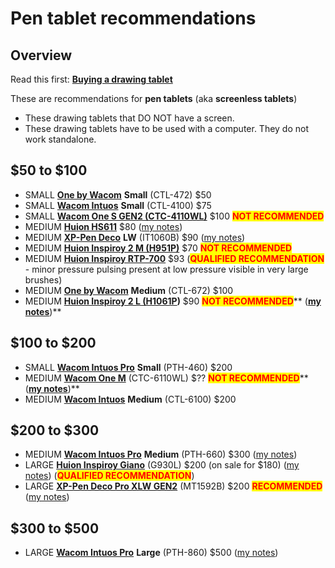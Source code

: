 # Pen tablet recommendations

## Overview

Read this first: [**Buying a drawing tablet**](../) &#x20;

These are recommendations for **pen tablets** (aka **screenless tablets**)

* These drawing tablets that DO NOT have a screen.
* These drawing tablets have to be used with a computer. They do not work standalone.

## $50 to $100&#x20;

* SMALL [**One by Wacom**](../../product-info/wacom/one-by-wacom.md) **Small** (CTL-472) $50&#x20;
* SMALL [**Wacom Intuos**](../../product-info/wacom/wacom-intuos.md) **Small** (CTL-4100) $75&#x20;
* SMALL [**Wacom One S GEN2 (CTC-4110WL)**](../../product-info/wacom/wacom-one-gen2/) $100 <mark style="color:red;">**NOT RECOMMENDED**</mark>
* MEDIUM [**Huion HS611**](broken-reference) $80 ([my notes](../../7p-notes/7p-notes-huion/7p-notes-huion-hs611.md))
* MEDIUM [**XP-Pen Deco**](../../product-info/xp-pen/xp-pen-deco/) **LW** (IT1060B) $90 ([my notes](../../product-info/xp-pen/xp-pen-deco/xp-pen-deco-lw-it1060b/7p-notes-xp-pen-deco-lw-it1060b.md))
* MEDIUM [**Huion Inspiroy 2 M (H951P)**](../../product-info/huion/huion-inspiroy/) $70 <mark style="color:red;">**NOT RECOMMENDED**</mark>
* MEDIUM [**Huion Inspiroy RTP-700**](../../product-info/huion/huion-inspiroy-r-series.md)  $93 (<mark style="color:red;">**QUALIFIED RECOMMENDATION**</mark> - minor pressure pulsing present at low pressure visible in very large brushes)
* MEDIUM [**One by Wacom**](../../product-info/wacom/one-by-wacom.md) **Medium** (CTL-672) $100&#x20;
* MEDIUM [**Huion Inspiroy 2 L (H1061P**](../../product-info/huion/huion-inspiroy/)**)** $90 <mark style="color:red;">**NOT RECOMMENDED**</mark>** (**[**my notes**](../../7p-notes/7p-notes-huion/7p-notes-huion-inspiroy-2-l-h1061p.md)**)**

## $100 to $200

* SMALL [**Wacom Intuos Pro**](../../product-info/wacom/wacom-intuos-pro/) **Small** (PTH-460) $200&#x20;
* MEDIUM [**Wacom One M**](../../product-info/wacom/wacom-one-gen2/) (CTC-6110WL) $?? <mark style="color:red;">**NOT RECOMMENDED**</mark>** (**[**my notes**](../../product-info/wacom/wacom-one-gen2/7p-notes-wacom-one-gen2-drawing-tablets.md)**)**
* MEDIUM [**Wacom Intuos**](../../product-info/wacom/wacom-intuos.md) **Medium** (CTL-6100) $200

## $200 to $300

* MEDIUM [**Wacom Intuos Pro**](../../product-info/wacom/wacom-intuos-pro/) **Medium** (PTH-660) $300 ([my notes](../../7p-notes/7p-notes-wacom/7p-notes-wacom-intuos-pro-medium-pth-660.md))
* LARGE [**Huion Inspiroy Giano**](../../product-info/huion/huion-inspiroy/) (G930L) $200 (on sale for $180) ([my notes](../../7p-notes/7p-notes-huion/7p-notes-huion-giano-g930l.md)) (<mark style="color:red;">**QUALIFIED RECOMMENDATION**</mark>)
* LARGE [**XP-Pen Deco Pro XLW GEN2**](../../product-info/xp-pen/xp-pen-deco-pro-xlw-gen-2-mt1592b/) (MT1592B) $200 <mark style="color:red;">**RECOMMENDED**</mark> ([my notes](../../product-info/xp-pen/xp-pen-deco-pro-xlw-gen-2-mt1592b/))&#x20;

## $300 to $500

* LARGE [**Wacom Intuos Pro**](../../product-info/wacom/wacom-intuos-pro/) **Large** (PTH-860) $500 ([my notes](../../7p-notes/7p-notes-wacom/7p-notes-wacom-intuos-pro-large-pth-860.md))

